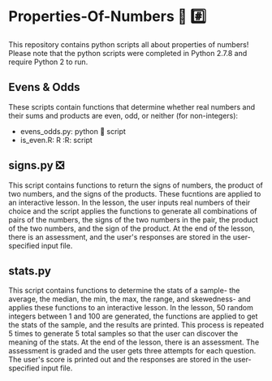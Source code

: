 # Properties-Of-Numbers :1234: :hash:

This repository contains python scripts all about properties of numbers! Please note that the python scripts were completed in Python 2.7.8 and require Python 2 to run.

 ## Evens & Odds
 
These scripts contain functions that determine whether real numbers and their sums and products are even, odd, or neither (for non-integers):
+ evens_odds.py: python :snake: script
+ is_even.R: R :R: script

## signs.py :negative_squared_cross_mark: 
 
This script contains functions to return the signs of numbers, the product of two numbers, and the signs of the products. These fucntions are applied to an interactive lesson. In the lesson, the user inputs real numbers of their choice and the script applies the functions to generate all combinations of pairs of the numbers, the signs of the two numbers in the pair, the product of the two numbers, and the sign of the product. At the end of the lesson, there is an assessment, and the user's responses are stored in the user-specified input file. 
 
 ## stats.py

This script contains functions to determine the stats of a sample- the average, the median, the min, the max, the range, and skewedness- and applies these functions to an interactive lesson. In the lesson, 50 random integers between 1 and 100 are generated, the functions are applied to get the stats of the sample, and the results are printed. This process is repeated 5 times to generate 5 total samples so that the user can discover the meaning of the stats. At the end of the lesson, there is an assessment. The assessment is graded and the user gets three attempts for each question. The user's score is printed out and the responses are stored in the user-specified input file. 
